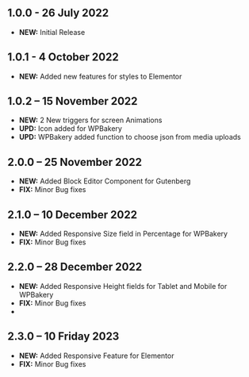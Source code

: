 ## 1.0.0 - 26 July 2022
- **NEW:** Initial Release

## 1.0.1 - 4 October 2022
- **NEW:** Added new features for styles to Elementor

## 1.0.2 – 15 November 2022
- **NEW:** 2 New triggers for screen Animations
- **UPD:** Icon added for WPBakery
- **UPD:** WPBakery added function to choose json from media uploads

## 2.0.0 – 25 November 2022
- **NEW:** Added Block Editor Component for Gutenberg
- **FIX:** Minor Bug fixes

## 2.1.0 – 10 December 2022
- **NEW:** Added Responsive Size field in Percentage for WPBakery
- **FIX:** Minor Bug fixes

## 2.2.0 – 28 December 2022
- **NEW:** Added Responsive Height fields for Tablet and Mobile for WPBakery
- **FIX:** Minor Bug fixes
- 
## 2.3.0 – 10 Friday 2023
- **NEW:** Added Responsive Feature for Elementor
- **FIX:** Minor Bug fixes
